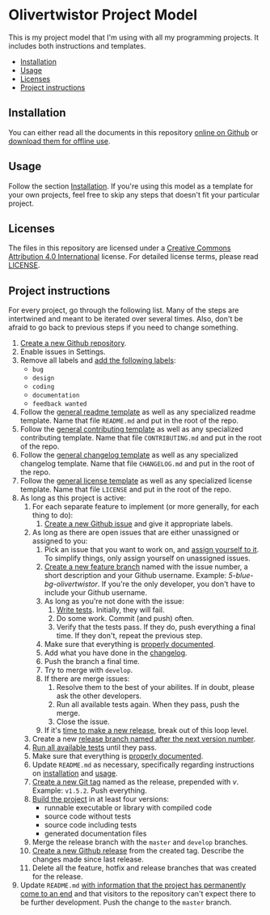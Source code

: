 # Olivertwistor Project Model
This is my project model that I'm using with all my programming projects. It 
includes both instructions and templates.

* [Installation][27]
* [Usage](#usage)
* [Licenses](#licenses)
* [Project instructions][1]

## Installation
You can either read all the documents in this repository [online on Github][2] 
or [download them for offline use][3].

## Usage
Follow the section [Installation][27]. If you're using this model as a 
template for your own projects, feel free to skip any steps that doesn't fit 
your particular project.

## Licenses
The files in this repository are licensed under a [Creative Commons 
Attribution 4.0 International][28] license. For detailed license terms, please 
read [LICENSE][23].

## Project instructions
For every project, go through the following list. Many of the steps are 
intertwined and meant to be iterated over several times. Also, don't be afraid 
to go back to previous steps if you need to change something.

1. [Create a new Github repository][4].
1. Enable issues in Settings.
1. Remove all labels and [add the following labels][6]:
    * `bug`
    * `design`
    * `coding`
    * `documentation`
    * `feedback wanted`
1. Follow the [general readme template][7] as well as any specialized readme 
template. Name that file `README.md` and put in the root of the repo.
1. Follow the [general contributing template][24] as well as any specialized 
contributing template. Name that file `CONTRIBUTING.md` and put in the root of 
the repo.
1. Follow the [general changelog template][25] as well as any specialized 
changelog template. Name that file `CHANGELOG.md` and put in the root of the 
repo.
1. Follow the [general license template][26] as well as any specialized license
template. Name that file `LICENSE` and put in the root of the repo.
1. As long as this project is active:
    1. For each separate feature to implement (or more generally, for each 
    thing to do):
        1. [Create a new Github issue][8] and give it appropriate labels.
    1. As long as there are open issues that are either unassigned or assigned 
    to you:
        1. Pick an issue that you want to work on, and [assign yourself to 
        it][9]. To simplify things, only assign yourself on unassigned issues.
        1. [Create a new feature branch][10] named with the issue number, a 
        short description and your Github username. Example: 
        *5-blue-bg-olivertwistor*. If you're the only developer, you don't have 
        to include your Github username.
        1. As long as you're not done with the issue:
            1. [Write tests][11]. Initially, they will fail.
            1. Do some work. Commit (and push) often.
            1. Verify that the tests pass. If they do, push everything a final 
            time. If they don't, repeat the previous step.
        1. Make sure that everything is [properly documented][12].
        1. Add what you have done in the [changelog][13].
        1. Push the branch a final time.
        1. Try to merge with `develop`.
        1. If there are merge issues:
            1. Resolve them to the best of your abilites. If in doubt, please 
            ask the other developers.
            1. Run all available tests again. When they pass, push the merge.
            1. Close the issue.
        1. If it's [time to make a new release][15], break out of this loop 
        level.
    1. Create a new [release branch named after the next version number][16].
    1. [Run all available tests][11] until they pass.
    1. Make sure that everything is [properly documented][12].
    1. Update `README.md` as necessary, specifically regarding instructions on 
    [installation][17] and [usage][18].
    1. [Create a new Git tag][19] named as the release, prepended with *v*. 
    Example: `v1.5.2`. Push everything.
    1. [Build the project][20] in at least four versions:
        * runnable executable or library with compiled code
        * source code without tests
        * source code including tests
        * generated documentation files
    1. Merge the release branch with the `master` and `develop` branches.
    1. [Create a new Github release][21] from the created tag. Describe the 
    changes made since last release.
    1. Delete all the feature, hotfix and release branches that was created for 
    the release.
1. Update `README.md` [with information that the project has permanently come 
to an end][22] and that visitors to the repository can't expect there to be 
further development. Push the change to the `master` branch.


[1]: #project-instructions
[2]: https://github.com/olivertwistor/olivertwistor-project-model
[3]: https://github.com/olivertwistor/olivertwistor-project-model/releases
[4]: repository.md#create-a-github-repository
[6]: repository.md#setup-basic-labels
[7]: templates/template-readme.md
[8]: issues.md#create-issue
[9]: issues.md#assign-issues
[10]: branching.md
[11]: testing.md
[12]: documentation.md
[13]: documentation.md#changelog
[15]: building.md#release-schedule
[16]: branching.md#release
[17]: readme-instructions.md#installation
[18]: readme-instructions.md#usage
[19]: https://git-scm.com/book/en/v2/Git-Basics-Tagging
[20]: building.md#build-project
[21]: building.md#create-github-release
[22]: project-end.md
[23]: LICENSE
[24]: templates/template-contributing.md
[25]: templates/template-changelog.md
[26]: templates/template-license.md
[27]: #installation
[28]: https://creativecommons.org/licenses/by/4.0/
